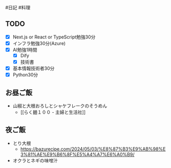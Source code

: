 #日記 #料理 

## TODO
- [x] Next.js or React or TypeScript勉強30分
- [x] インフラ勉強30分(Azure)
- [x] AI勉強1時間
	- [x] Dify
	- [x] 技術書
- [x] 基本情報技術者30分
- [x] Python30分

## お昼ご飯
- 山椒と大根おろしとシャケフレークのそうめん
	- [[らく麺１００ - 主婦と生活社]]

## 夜ご飯
- とり大根
	- https://bazurecipe.com/2024/05/03/%E8%87%B3%E9%AB%98%E3%81%AE%E9%B6%8F%E5%A4%A7%E6%A0%B9/
- オクラとネギの味噌汁
